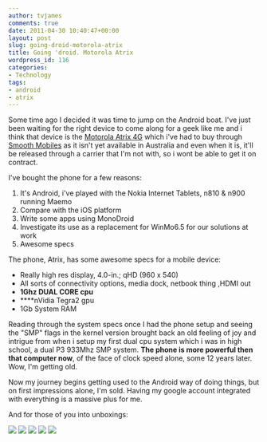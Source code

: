 ```yaml
---
author: tvjames
comments: true
date: 2011-04-30 10:40:47+00:00
layout: post
slug: going-droid-motorola-atrix
title: Going 'droid. Motorola Atrix
wordpress_id: 116
categories:
- Technology
tags:
- android
- atrix
---
```


Some time ago I decided it was time to jump on the Android boat. I've just been waiting for the right device to come along for a geek like me and i think that device is the [Motorola Atrix 4G](http://www.motorola.com/Consumers/US-EN/Consumer-Product-and-Services/Mobile-Phones/Motorola-ATRIX-US-EN) which i've had to buy through [Smooth Mobiles](http://www.smoothmobiles.com.au) as it isn't yet available in Australia and even when it is, it'll be released through a carrier that I'm not with, so i wont be able to get it on contract.

I've bought the phone for a few reasons:
1. It's Android, i've played with the Nokia Internet Tablets, n810 & n900 running Maemo
2. Compare with the iOS platform
3. Write some apps using MonoDroid
4. Investigate its use as a replacement for WinMo6.5 for our solutions at work
5. Awesome specs

The phone, Atrix, has some awesome specs for a mobile device:
  * Really high res display, 4.0-in.; qHD (960 x 540)
  * All sorts of connectivity options, media dock, netbook thing ,HDMI out
  * **1Ghz DUAL CORE cpu**
  * ****nVidia Tegra2 gpu
  * 1Gb System RAM

Reading through the system specs once I had the phone setup and seeing the "SMP" flags in the kernel version brought back an old feeling of joy and intrigue from when i setup my first dual cpu system which i was in high school, a dual P3 933Mhz SMP system. **The phone is more powerful then that computer now**, of the face of clock speed alone, some 12 years later. Wow, I'm getting old.

Now my journey begins getting used to the Android way of doing things, but on first impressions alone, I'm sold. Having my google account integrated with everything is a massive plus for me.

And for those of you into unboxings:

[![](http://i1370.photobucket.com/albums/ag258/thomasvjames/IMG_0194_zps03481329.jpg)](http://s1370.photobucket.com/user/thomasvjames/media/IMG_0194_zps03481329.jpg.html "photo IMG_0194_zps03481329.jpg")
[![](http://i1370.photobucket.com/albums/ag258/thomasvjames/IMG_0195_zps6350a6da.jpg)](http://s1370.photobucket.com/user/thomasvjames/media/IMG_0195_zps6350a6da.jpg.html "photo IMG_0195_zps6350a6da.jpg")
[![](http://i1370.photobucket.com/albums/ag258/thomasvjames/IMG_0196_zps192c1d87.jpg)](http://s1370.photobucket.com/user/thomasvjames/media/IMG_0196_zps192c1d87.jpg.html "photo IMG_0196_zps192c1d87.jpg")
[![](http://i1370.photobucket.com/albums/ag258/thomasvjames/IMG_0197_zps48c3245d.jpg)](http://s1370.photobucket.com/user/thomasvjames/media/IMG_0197_zps48c3245d.jpg.html "photo IMG_0197_zps48c3245d.jpg")
[![](http://i1370.photobucket.com/albums/ag258/thomasvjames/IMG_0199_zps4385f734.jpg)](http://s1370.photobucket.com/user/thomasvjames/media/IMG_0199_zps4385f734.jpg.html "photo IMG_0199_zps4385f734.jpg")
